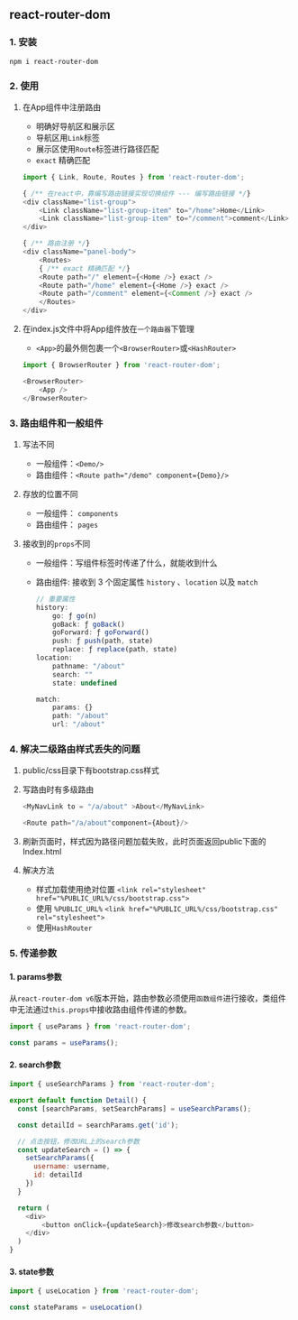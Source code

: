 ## react-router-dom

### 1. 安装

`npm i react-router-dom`

### 2. 使用

1. 在App组件中注册路由

    - 明确好导航区和展示区
    - 导航区用`Link`标签
    - 展示区使用`Route`标签进行路径匹配
    - `exact` 精确匹配

    ```js
    import { Link, Route, Routes } from 'react-router-dom';

    { /** 在react中，靠编写路由链接实现切换组件 --- 编写路由链接 */}
    <div className="list-group">
        <Link className="list-group-item" to="/home">Home</Link>
        <Link className="list-group-item" to="/comment">comment</Link>
    </div>

    { /** 路由注册 */}
    <div className="panel-body">
        <Routes>
        { /** exact 精确匹配 */}
        <Route path="/" element={<Home />} exact />
        <Route path="/home" element={<Home />} exact />
        <Route path="/comment" element={<Comment />} exact />
        </Routes>
    </div>
    ```

2. 在index.js文件中将App组件放在`一个路由器`下管理

    - `<App>`的最外侧包裹一个`<BrowserRouter>`或`<HashRouter>`

    ```js
   import { BrowserRouter } from 'react-router-dom';

    <BrowserRouter>
        <App />
    </BrowserRouter>
    ```

### 3. 路由组件和一般组件

1. 写法不同

    - 一般组件：`<Demo/>`
    - 路由组件：`<Route path="/demo" component={Demo}/>`

2. 存放的位置不同

    - 一般组件： `components`
    - 路由组件： `pages`

3. 接收到的`props`不同

    - 一般组件：写组件标签时传递了什么，就能收到什么
    - 路由组件: 接收到 3 个固定属性 `history` 、`location` 以及 `match`

        ```js
        // 重要属性
        history:
            go: ƒ go(n)
            goBack: ƒ goBack()
            goForward: ƒ goForward()
            push: ƒ push(path, state)
            replace: ƒ replace(path, state)
        location:
            pathname: "/about"
            search: ""
            state: undefined

        match:
            params: {}
            path: "/about"
            url: "/about"
        ```

### 4. 解决二级路由样式丢失的问题

1. public/css目录下有bootstrap.css样式

2. 写路由时有多级路由

    ```js
    <MyNavLink to = "/a/about" >About</MyNavLink>

    <Route path="/a/about"component={About}/>
    ```

3. 刷新页面时，样式因为路径问题加载失败，此时页面返回public下面的Index.html

4. 解决方法

    - 样式加载使用绝对位置  `<link rel="stylesheet" href="%PUBLIC_URL%/css/bootstrap.css">`
    - 使用 `%PUBLIC_URL%`  `<link href="%PUBLIC_URL%/css/bootstrap.css" rel="stylesheet">`
    - 使用`HashRouter`


### 5. 传递参数

#### 1. params参数

从`react-router-dom v6`版本开始，路由参数必须使用`函数组件`进行接收，类组件中无法通过`this.props`中接收路由组件传递的参数。

```js
import { useParams } from 'react-router-dom';

const params = useParams();
```

#### 2. search参数

```js
import { useSearchParams } from 'react-router-dom';

export default function Detail() {
  const [searchParams, setSearchParams] = useSearchParams();

  const detailId = searchParams.get('id');

  // 点击按钮，修改URL上的search参数
  const updateSearch = () => {
    setSearchParams({
      username: username,
      id: detailId
    })
  }

  return (
    <div>
        <button onClick={updateSearch}>修改search参数</button>
    </div>
  )
}
```

#### 3. state参数

```js
import { useLocation } from 'react-router-dom';

const stateParams = useLocation()
```